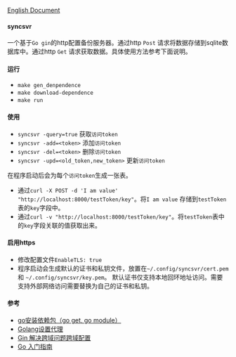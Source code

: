 [English Document](./README.md)

#### syncsvr
一个基于`Go gin`的http配置备份服务器。通过http `Post` 请求将数据存储到sqlite数据库中。通过http `Get` 请求获取数据。具体使用方法参考下面说明。

#### 运行
- `make gen_denpendence`
- `make download-dependence`
- `make run`

#### 使用
- `syncsvr -query=true` 获取`访问token`
- `syncsvr -add=<token>` 添加`访问token`
- `syncsvr -del=<token>` 删除`访问token`
- `syncsvr -upd=<old_token,new_token>` 更新`访问token`

在程序启动后会为每个`访问token`生成一张表。
- 通过`curl -X POST -d 'I am value' "http://localhost:8000/testToken/key"`。将`I am value` 存储到`testToken`表的`key`字段中。
- 通过`curl -v "http://localhost:8000/testToken/key"`。将`testToken`表中的`key`字段关联的值获取出来。

#### 启用https
- 修改配置文件`EnableTLS: true`
- 程序启动会生成默认的证书和私钥文件，放置在`~/.config/syncsvr/cert.pem` 和 `~/.config/syncsvr/key.pem`。 默认证书仅支持本地回环地址访问。需要支持外部网络访问需要替换为自己的证书和私钥。

#### 参考
- [go安装依赖包（go get, go module）](https://blog.csdn.net/weixin_41519463/article/details/103501485)
- [Golang设置代理](https://developer.aliyun.com/article/879662)
- [Gin 解决跨域问题跨域配置](https://juejin.cn/post/6871583587062415367)
- [Go 入门指南](https://learnku.com/docs/the-way-to-go)
